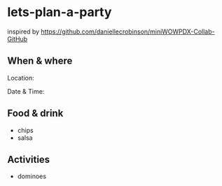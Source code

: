 # lets-plan-a-party
inspired by https://github.com/daniellecrobinson/miniWOWPDX-Collab-GitHub

## When & where

Location:

Date & Time:

## Food & drink

- chips
- salsa

## Activities

- dominoes
